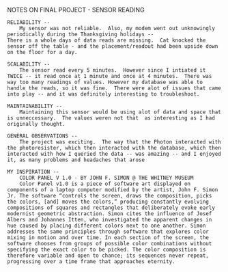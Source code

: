 NOTES ON FINAL PROJECT - SENSOR READING

	RELIABILITY --
		My sensor was not reliable.  Also, my modem went out unknowingly periodically during the Thanksgiving holidays -- 
	There is a whole days of data reads are missing.  Cat knocked the sensor off the table - and the placement/readout had been upside down on the floor for a day.  

	SCALABILITY --
		The sensor read every 5 minutes.  However since I intiated it TWICE -- it read once at 1 minute and once at 4 minutes.  There was way too many readings of values. However my database was able to handle the reads, so it was fine.  There were alot of issues that came into play -- and it was definitely interesting to troubleshoot. 

	MAINTAINABILITY --
		Maintaining this sensor would be using alot of data and space that is unneccessary.  The values weren not that  as interesting as I had originally thought.  

	GENERAL OBSERVATIONS --
		The project was exciting.  The way that the Photon interacted with the photoresister, which then interacted with the database, which then interacted with how I queried the data -- was amazing -- and I enjoyed it, as many problems and headaches that arose

	MY INSPIRATION --
		COLOR PANEL V 1.0 - BY JOHN F. SIMON @ THE WHITNEY MUSEUM
		Color Panel v1.0 is a piece of software art displayed on components of a laptop computer modified by the artist, John F. Simon Jr. The software “controls the screen, draws the composition, picks the colors, [and] moves the colors,” producing constantly evolving compositions of squares and rectangles that deliberately evoke early modernist geometric abstraction. Simon cites the influence of Josef Albers and Johannes Itten, who investigated the apparent changes in hue caused by placing different colors next to one another. Simon addresses the same principles through software that explores color mixing in motion and over time. In each section of the screen, the software chooses from groups of possible color combinations without specifying the exact color to be picked. The color composition is therefore variable and open to chance; its sequences never repeat, progressing over a time frame that approaches eternity.
		
